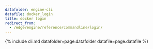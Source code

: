 ```yaml
---
datafolder: engine-cli
datafile: docker_login
title: docker login
redirect_from:
  - /edge/engine/reference/commandline/login/
---
```

<!--
This page is automatically generated from Docker's source code. If you want to
suggest a change to the text that appears here, open a ticket or pull request
in the source repository on GitHub:

https://github.com/docker/cli
-->
{% include cli.md datafolder=page.datafolder datafile=page.datafile %}

